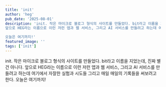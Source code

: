 ```yaml
---
title: 'init'
author: 'heg'
pub_date: '2025-08-01'
description: 'init. 작은 마이크로 블로그 형식의 사이트를 만들었다. bit라고 이름을 지었는데, 진짜 별건 아니다. 
앞으로 HEG라는 이름으로 이런 저런 앱과 웹 서비스, 그리고 AI 서비스를 만들려고 하는데 여기에서 자잘한 실험과 시도들 그리고 매일 매일의 기록들을 써보려고 한다. 

오늘은 여기까지!'
featured_image: ''
tags: ['init']
---
```


init. 작은 마이크로 블로그 형식의 사이트를 만들었다. bit라고 이름을 지었는데, 진짜 별건 아니다. 앞으로 HEG라는 이름으로 이런 저런 앱과 웹 서비스, 그리고 AI 서비스를 만들려고 하는데 여기에서 자잘한 실험과 시도들 그리고 매일 매일의 기록들을 써보려고 한다. 오늘은 여기까지!